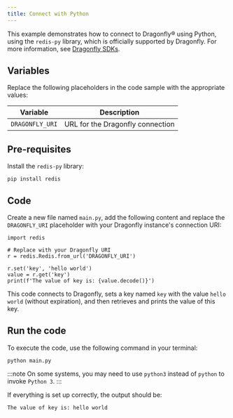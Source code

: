 ```yaml
---
title: Connect with Python
---
```


This example demonstrates how to connect to Dragonfly® using Python,
using the `redis-py` library, which is officially supported by
Dragonfly. For more information, see [Dragonfly
SDKs](https://www.dragonflydb.io/docs/development/sdks).

## Variables

Replace the following placeholders in the code sample with the
appropriate values:

 | Variable        | Description                      |
 | --------------- | -------------------------------- |
 | `DRAGONFLY_URI` | URL for the Dragonfly connection |

## Pre-requisites

Install the `redis-py` library:

```
pip install redis
```

## Code

Create a new file named `main.py`, add the following content and replace
the `DRAGONFLY_URI` placeholder with your Dragonfly instance's
connection URI:

```
import redis

# Replace with your Dragonfly URI
r = redis.Redis.from_url('DRAGONFLY_URI')

r.set('key', 'hello world')
value = r.get('key')
print(f'The value of key is: {value.decode()}')
```

This code connects to Dragonfly, sets a key named `key` with the value
`hello world` (without expiration), and then retrieves and prints the
value of this key.

## Run the code

To execute the code, use the following command in your terminal:

```
python main.py
```

:::note
On some systems, you may need to use `python3` instead of `python` to
invoke `Python 3`.
:::

If everything is set up correctly, the output should be:

```
The value of key is: hello world
```
